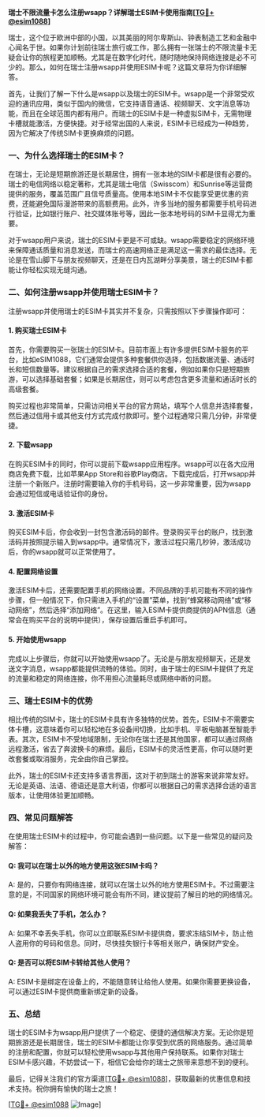 **瑞士不限流量卡怎么注册wsapp？详解瑞士ESIM卡使用指南[[TG💪+ @esim1088](https://t.me/s/esim1088)]**

瑞士，这个位于欧洲中部的小国，以其美丽的阿尔卑斯山、钟表制造工艺和金融中心闻名于世。如果你计划前往瑞士旅行或工作，那么拥有一张瑞士的不限流量卡无疑会让你的旅程更加顺畅。尤其是在数字化时代，随时随地保持网络连接是必不可少的。那么，如何在瑞士注册wsapp并使用ESIM卡呢？这篇文章将为你详细解答。

首先，让我们了解一下什么是wsapp以及瑞士的ESIM卡。wsapp是一个非常受欢迎的通讯应用，类似于国内的微信，它支持语音通话、视频聊天、文字消息等功能，而且在全球范围内都有用户。而瑞士的ESIM卡是一种虚拟SIM卡，无需物理卡槽就能激活，方便快捷。对于经常出国的人来说，ESIM卡已经成为一种趋势，因为它解决了传统SIM卡更换麻烦的问题。

### 一、为什么选择瑞士的ESIM卡？

在瑞士，无论是短期旅游还是长期居住，拥有一张本地的SIM卡都是很有必要的。瑞士的电信网络以稳定著称，尤其是瑞士电信（Swisscom）和Sunrise等运营商提供的服务，覆盖范围广且信号质量高。使用本地SIM卡不仅能享受更优惠的资费，还能避免国际漫游带来的高额费用。此外，许多当地的服务都需要手机号码进行验证，比如银行账户、社交媒体账号等，因此一张本地号码的SIM卡显得尤为重要。

对于wsapp用户来说，瑞士的ESIM卡更是不可或缺。wsapp需要稳定的网络环境来保障通话质量和消息发送，而瑞士的高速网络正是满足这一需求的最佳选择。无论是在雪山脚下与朋友视频聊天，还是在日内瓦湖畔分享美景，瑞士的ESIM卡都能让你轻松实现无缝沟通。

### 二、如何注册wsapp并使用瑞士ESIM卡？

注册wsapp并使用瑞士的ESIM卡其实并不复杂，只需按照以下步骤操作即可：

#### 1. 购买瑞士ESIM卡

首先，你需要购买一张瑞士的ESIM卡。目前市面上有许多提供ESIM卡服务的平台，比如eSIM1088，它们通常会提供多种套餐供你选择，包括数据流量、通话时长和短信数量等。建议根据自己的需求选择合适的套餐，例如如果你只是短期旅游，可以选择基础套餐；如果是长期居住，则可以考虑包含更多流量和通话时长的高级套餐。

购买过程也非常简单，只需访问相关平台的官方网站，填写个人信息并选择套餐，然后通过信用卡或其他支付方式完成付款即可。整个过程通常只需几分钟，非常便捷。

#### 2. 下载wsapp

在购买ESIM卡的同时，你可以提前下载wsapp应用程序。wsapp可以在各大应用商店免费下载，比如苹果App Store和谷歌Play商店。下载完成后，打开wsapp并注册一个新账户。注册时需要输入你的手机号码，这一步非常重要，因为wsapp会通过短信或电话验证你的身份。

#### 3. 激活ESIM卡

购买ESIM卡后，你会收到一封包含激活码的邮件。登录购买平台的账户，找到激活码并按照提示输入到wsapp中。通常情况下，激活过程只需几秒钟，激活成功后，你的wsapp就可以正常使用了。

#### 4. 配置网络设置

激活ESIM卡后，还需要配置手机的网络设置。不同品牌的手机可能有不同的操作步骤，但一般情况下，你只需进入手机的“设置”菜单，找到“蜂窝移动网络”或“移动网络”，然后选择“添加网络”。在这里，输入ESIM卡提供商提供的APN信息（通常会在购买平台的说明中提供），保存设置后重启手机即可。

#### 5. 开始使用wsapp

完成以上步骤后，你就可以开始使用wsapp了。无论是与朋友视频聊天，还是发送文字消息，wsapp都能提供流畅的体验。同时，由于瑞士的ESIM卡提供了充足的流量和稳定的网络连接，你不用担心流量耗尽或网络中断的问题。

### 三、瑞士ESIM卡的优势

相比传统的SIM卡，瑞士的ESIM卡具有许多独特的优势。首先，ESIM卡不需要实体卡槽，这意味着你可以轻松地在多设备间切换，比如手机、平板电脑甚至智能手表。其次，ESIM卡不受地域限制，无论你在瑞士还是其他国家，都可以通过网络远程激活，省去了奔波换卡的麻烦。最后，ESIM卡的灵活性更高，你可以随时更改套餐或取消服务，完全由你自己掌控。

此外，瑞士的ESIM卡还支持多语言界面，这对于初到瑞士的游客来说非常友好。无论是英语、法语、德语还是意大利语，你都可以根据自己的需求选择合适的语言版本，让使用体验更加顺畅。

### 四、常见问题解答

在使用瑞士ESIM卡的过程中，你可能会遇到一些问题。以下是一些常见的疑问及解答：

#### Q: 我可以在瑞士以外的地方使用这张ESIM卡吗？
A: 是的，只要你有网络连接，就可以在瑞士以外的地方使用ESIM卡。不过需要注意的是，不同国家的网络环境可能会有所不同，建议提前了解目的地的网络情况。

#### Q: 如果我丢失了手机，怎么办？
A: 如果不幸丢失手机，你可以立即联系ESIM卡提供商，要求冻结SIM卡，防止他人盗用你的号码和信息。同时，尽快挂失银行卡等相关账户，确保财产安全。

#### Q: 是否可以将ESIM卡转给其他人使用？
A: ESIM卡是绑定在设备上的，不能随意转让给他人使用。如果你需要更换设备，可以通过ESIM卡提供商重新绑定新的设备。

### 五、总结

瑞士的ESIM卡为wsapp用户提供了一个稳定、便捷的通信解决方案。无论你是短期旅游还是长期居住，瑞士的ESIM卡都能让你享受到优质的网络服务。通过简单的注册和配置，你就可以轻松使用wsapp与其他用户保持联系。如果你对瑞士ESIM卡感兴趣，不妨尝试一下，相信它会给你的瑞士之旅带来意想不到的便利。

最后，记得关注我们的官方渠道[[TG💪+ @esim1088](https://t.me/s/esim1088)]，获取最新的优惠信息和技术支持。祝你拥有愉快的瑞士之旅！

[[TG💪+ @esim1088](https://t.me/s/esim1088) ![Image](https://i.postimg.cc/4NQfJmqS/Snipaste-2025-05-13-00-14-12.png)]